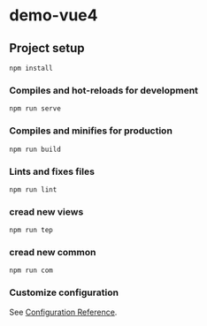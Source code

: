 # demo-vue4

## Project setup
```
npm install
```

### Compiles and hot-reloads for development
```
npm run serve
```

### Compiles and minifies for production
```
npm run build
```

### Lints and fixes files
```
npm run lint
```

### cread new views 
```
npm run tep
```
### cread new common 
```
npm run com
```
### Customize configuration
See [Configuration Reference](https://cli.vuejs.org/config/).

